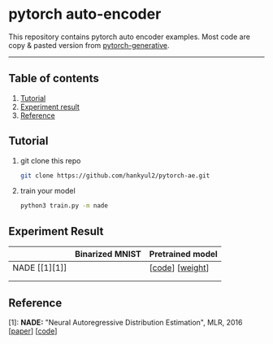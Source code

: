 # pytorch auto-encoder

This repository contains pytorch auto encoder examples.
Most code are copy & pasted version from [pytorch-generative](https://github.com/EugenHotaj/pytorch-generative).



---

## Table of contents

1. [Tutorial](#tutorial)
2. [Experiment result](#experiment-result)
2. [Reference](#reference)



## Tutorial

1. git clone this repo

   ```bash
   git clone https://github.com/hankyul2/pytorch-ae.git
   ```

2. train your model

   ```bash
   python3 train.py -m nade
   ```

   

## Experiment Result

|               | Binarized MNIST | Pretrained model                         |
| ------------- | --------------- | ---------------------------------------- |
| NADE [[1][1]] |                 | [[code](pae/model/nade.py)] [[weight]()] |
|               |                 |                                          |
|               |                 |                                          |



## Reference

[1]: **NADE:** "Neural Autoregressive Distribution Estimation", MLR, 2016 [[paper](https://www.jmlr.org/papers/volume17/16-272/16-272.pdf)] [[code](pae/model/nade.py)]

